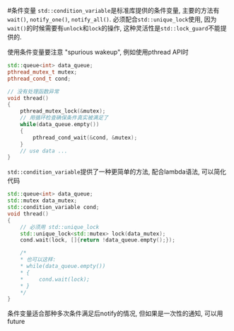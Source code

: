 #条件变量
`std::condition_variable`是标准库提供的条件变量, 主要的方法有 `wait()`, `notify_one()`, `notify_all()`. 必须配合`std::unique_lock`使用, 因为`wait()`的时候需要有`unlock`和`lock`的操作, 这种灵活性是`std::lock_guard`不能提供的. 

使用条件变量要注意 "spurious wakeup", 例如使用pthread API时
```cpp
std::queue<int> data_queue;
pthread_mutex_t mutex;
pthread_cond_t cond;

// 没有处理函数异常
void thread()
{
    pthread_mutex_lock(&mutex);
    // 用循环检查确保条件真实被满足了
    while(data_queue.empty())
    {
        pthread_cond_wait(&cond, &mutex);
    }
    // use data ...
}
```

`std::condition_variable`提供了一种更简单的方法, 配合lambda语法, 可以简化代码

```cpp
std::queue<int> data_queue;
std::mutex data_mutex;
std::condition_variable cond;
void thread()
{
    // 必须用 std::unique_lock
    std::unique_lock<std::mutex> lock(data_mutex);
    cond.wait(lock, []{return !data_queue.empty();});

    /*
    * 也可以这样:
    * while(data_queue.empty())
    * {
    *     cond.wait(lock);   
    * }
    */
}
```

条件变量适合那种多次条件满足后notify的情况, 但如果是一次性的通知, 可以用 future